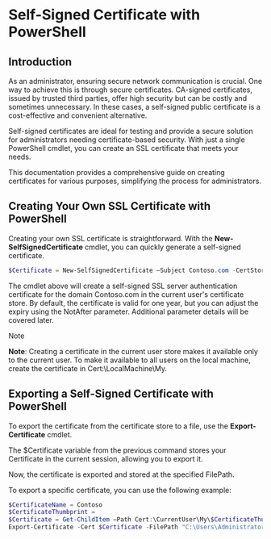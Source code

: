 # Self-Signed Certificate with PowerShell

## Introduction

As an administrator, ensuring secure network communication is crucial. One way to achieve this is through secure certificates. CA-signed certificates, issued by trusted third parties, offer high security but can be costly and sometimes unnecessary. In these cases, a self-signed public certificate is a cost-effective and convenient alternative.

Self-signed certificates are ideal for testing and provide a secure solution for administrators needing certificate-based security. With just a single PowerShell cmdlet, you can create an SSL certificate that meets your needs.

This documentation provides a comprehensive guide on creating certificates for various purposes, simplifying the process for administrators.

## Creating Your Own SSL Certificate with PowerShell

Creating your own SSL certificate is straightforward. With the **New-SelfSignedCertificate** cmdlet, you can quickly generate a self-signed certificate.

```powershell
$Certificate = New-SelfSignedCertificate –Subject Contoso.com -CertStoreLocation Cert:\CurrentUser\My 
```

The cmdlet above will create a self-signed SSL server authentication certificate for the domain Contoso.com in the current user's certificate store. By default, the certificate is valid for one year, but you can adjust the expiry using the NotAfter parameter. Additional parameter details will be covered later.

> [!NOTE]
> **Note**: Creating a certificate in the current user store makes it available only to the current user. To make it available to all users on the local machine, create the certificate in Cert:\LocalMachine\My.

## Exporting a Self-Signed Certificate with PowerShell

To export the certificate from the certificate store to a file, use the **Export-Certificate** cmdlet.

The $Certificate variable from the previous command stores your Certificate in the current session, allowing you to export it.

Now, the certificate is exported and stored at the specified FilePath.

To export a specific certificate, you can use the following example:

```powershell
$CertificateName = Contoso
$CertificateThumbprint = 
$Certificate = Get-ChildItem –Path Cert:\CurrentUser\My\$CertificateThumbprint
Export-Certificate -Cert $Certificate -FilePath "C:\Users\Administrator\Desktop\$CertificateName.cer" 
```

